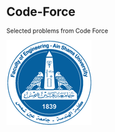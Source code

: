 # Code-Force
Selected problems from Code Force

<img src = "https://github.com/NadaIhabAhmed/Code-Force/blob/master/logo.png">
